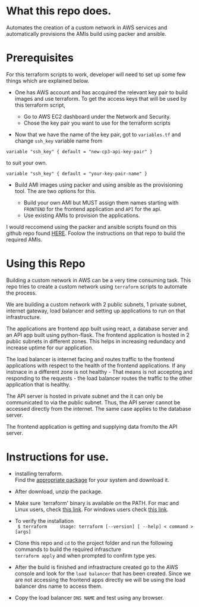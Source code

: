 # What this repo does.

Automates the creation of a custom network in AWS services and automatically provisions the AMIs build using packer and ansible.

# Prerequisites

For this terraform scripts to work, developer will need to set up some few things which are explained below.

- One has AWS account and has accquired the relevant key pair to build images and use terraform. To get the access keys that will be used by this terraform script,

    - Go to AWS EC2 dashboard under the Network and Security.
    - Chose the key pair you want to use for the terraform scripts

- Now that we have the name of the key pair, got to `variables.tf` and change `ssh_key` variable name from   

`variable "ssh_key" {
  default = "new-cp3-api-key-pair"
}`

to suit your own.

`variable "ssh_key" {
  default = "your-key-pair-name"
}`

- Build AMI images using packer and using ansible as the provisioning tool. The are two options for this.

    - Build your own AMI but MUST assign them names starting with `FRONTEND` for the frontend application and `API` for the api.
    - Use existing AMIs to provision the applications. 

 I would reccomend using the packer and ansible scripts found on this github repo found [HERE](https://github.com/mirr254/change-management). Foolow the instructions on that repo to build the required AMIs.


# Using this Repo

Building a custom network in AWS can be a very time consuming task. This repo tries to create a custom network using `terraform` scripts to automate the process. 

We are building a custom network with 2 public subnets, 1 private subnet, internet gateway, load balancer and setting up applications to run on that infrastructure. 

The applications are frontend app built using react, a database server and an API app built using python-flask. The frontend application is hosted in 2 public subnets in different zones. This helps in increasing redundacy and increase uptime for our application.

The load balancer is internet facing and routes traffic to the frontend applications with respect to the health of the frontend applications. If any instnace in a different zone is not healthy - That means is not accepting and responding to the requests - the load balancer routes the traffic to the other application that is healthy.

The API server is hosted in private subnet and the it can only be communicated to via the public subnet. Thus, the API server cannot be accessed directly from the internet. The same case applies to the database server.

The frontend application is getting and supplying data from/to the API server.

# Instructions for use.

- installing terraform.   
Find the [appropriate package](https://www.terraform.io/downloads.html) for your system and download it.

- After download, unzip the package.

- Make sure `terraform' binary is available on the PATH. For mac and Linux users, check [this link](https://stackoverflow.com/questions/14637979/how-to-permanently-set-path-on-linux). For windows users check [this link](https://stackoverflow.com/questions/1618280/where-can-i-set-path-to-make-exe-on-windows).
- To verify the installation   
` $ terraform    
    Usage: terraform [--version] [ --help] < command > [args]`
- Clone this repo and `cd` to the project folder and run the following commands to build the required infrascture  
`terraform apply` and when prompted to confirm type yes.
- After the build is finished and infrastracture created go to the AWS console and look for the `load balancer` that has been created. Since we are not accessing the frontend apps directly we will be using the load balancer dns name to access them. 
- Copy the load balancer `DNS NAME` and test using any browser.